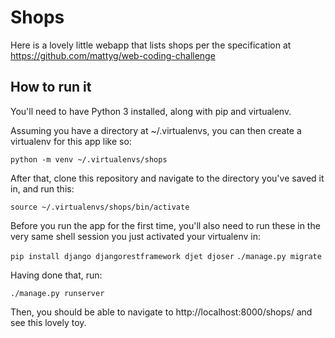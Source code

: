 # Shops

Here is a lovely little webapp that lists shops per the specification
at https://github.com/mattyg/web-coding-challenge

## How to run it

You'll need to have Python 3 installed, along with pip and virtualenv.

Assuming you have a directory at ~/.virtualenvs, you can then create a virtualenv for this app like so:
 
`python -m venv ~/.virtualenvs/shops`

After that, clone this repository and navigate to the directory you've saved it in, and run this:

`source ~/.virtualenvs/shops/bin/activate`

Before you run the app for the first time, you'll also need to run these in the very same shell session you just activated your virtualenv in:

`pip install django djangorestframework djet djoser`
`./manage.py migrate`

Having done that, run:

`./manage.py runserver`

Then, you should be able to navigate to http://localhost:8000/shops/
and see this lovely toy.
